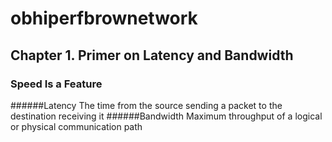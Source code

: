 # obhiperfbrownetwork
## Chapter 1. Primer on Latency and Bandwidth
### Speed Is a Feature
######Latency
The time from the source sending a packet to the destination receiving it
######Bandwidth
Maximum throughput of a logical or physical communication path
